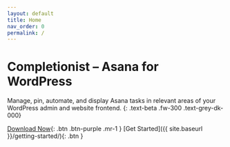```yaml
---
layout: default
title: Home
nav_order: 0
permalink: /
---
```


# Completionist – Asana for WordPress

Manage, pin, automate, and display Asana tasks in relevant areas of your WordPress admin and website frontend.
{: .text-beta .fw-300 .text-grey-dk-000}

[Download Now](https://purpleturtlecreative.com/completionist/){: .btn .btn-purple .mr-1 }
[Get Started]({{ site.baseurl }}/getting-started/){: .btn }
